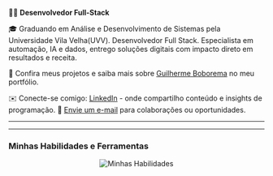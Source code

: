 🧑‍💻 **Desenvolvedor Full-Stack**

🎓 Graduando em Análise e Desenvolvimento de Sistemas pela Universidade Vila Velha(UVV). Desenvolvedor Full Stack. Especialista em automação, IA e dados, entrego soluções digitais com impacto direto em resultados e receita.

🔗 Confira meus projetos e saiba mais sobre [Guilherme Boborema]([https://luisguiborborema.github.io/BorboremaPortolio/) no meu portfólio.

✉️ Conecte-se comigo: [LinkedIn](https://www.linkedin.com/in/guiherme-borborema/) - onde compartilho conteúdo e insights de programação.
📧 [Envie um e-mail](mailto:gui.borborema.it@gmail.com) para colaborações ou oportunidades.

---

---

### Minhas Habilidades e Ferramentas

<p align="center">
  <img src="https://skillicons.dev/icons?i=py,js,cs,css,html,php,aws,docker,mysql,postgres,linux,vscode,figma,git,github" alt="Minhas Habilidades">
</p>
